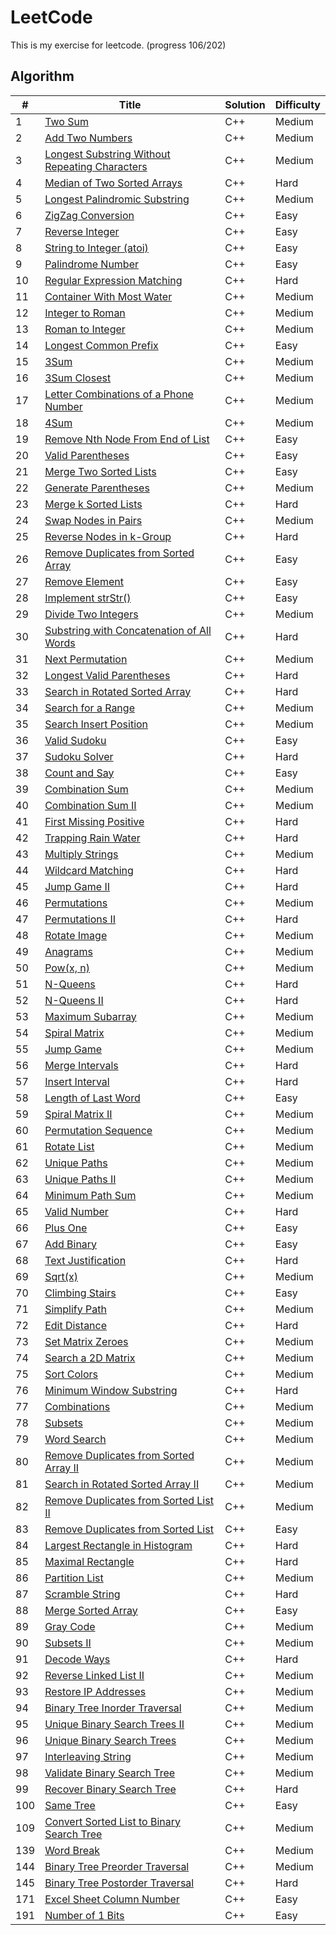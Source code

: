 LeetCode
========
This is my exercise for leetcode. (progress 106/202)

## Algorithm

| # | Title | Solution | Difficulty |
|---|-------|----------|------------|
|1  | [Two Sum](https://leetcode.com/problems/two-sum/) | C++ | Medium |
|2  | [Add Two Numbers](https://leetcode.com/problems/add-two-numbers/) | C++ | Medium |
|3  | [Longest Substring Without Repeating Characters](https://leetcode.com/problems/longest-substring-without-repeating-characters/) | C++ | Medium |
|4  | [Median of Two Sorted Arrays](https://leetcode.com/problems/median-of-two-sorted-arrays/) | C++ | Hard |
|5  | [Longest Palindromic Substring](https://leetcode.com/problems/longest-palindromic-substring/) | C++ | Medium |
|6  | [ZigZag Conversion](https://leetcode.com/problems/zigzag-conversion/) | C++ | Easy |
|7  | [Reverse Integer](https://leetcode.com/problems/reverse-integer/) | C++ | Easy |
|8  | [String to Integer (atoi)](https://leetcode.com/problems/string-to-integer-atoi/) | C++ | Easy |
|9  | [Palindrome Number](https://leetcode.com/problems/palindrome-number/) | C++ | Easy |
|10 | [Regular Expression Matching](https://leetcode.com/problems/regular-expression-matching/) | C++ | Hard |
|11 | [Container With Most Water](https://leetcode.com/problems/container-with-most-water/) | C++ | Medium |
|12 | [Integer to Roman](https://leetcode.com/problems/integer-to-roman/) | C++ | Medium |
|13 | [Roman to Integer](https://leetcode.com/problems/roman-to-integer/) | C++ | Medium |
|14 | [Longest Common Prefix](https://leetcode.com/problems/longest-common-prefix/) | C++ | Easy |
|15 | [3Sum](https://leetcode.com/problems/3sum/) | C++ | Medium |
|16 | [3Sum Closest](https://leetcode.com/problems/3sum-closest/) | C++ | Medium |
|17 | [Letter Combinations of a Phone Number](https://leetcode.com/problems/letter-combinations-of-a-phone-number/) | C++ | Medium |
|18 | [4Sum](https://leetcode.com/problems/4sum/) | C++ | Medium |
|19 | [Remove Nth Node From End of List](https://leetcode.com/problems/remove-nth-node-from-end-of-list/) | C++ | Easy |
|20 | [Valid Parentheses](https://leetcode.com/problems/valid-parentheses/) | C++ | Easy |
|21 | [Merge Two Sorted Lists](https://leetcode.com/problems/merge-two-sorted-lists/) | C++ | Easy |
|22 | [Generate Parentheses](https://leetcode.com/problems/generate-parentheses/) | C++ | Medium |
|23 | [Merge k Sorted Lists](https://leetcode.com/problems/merge-k-sorted-lists/) | C++ | Hard |
|24 | [Swap Nodes in Pairs ](https://leetcode.com/problems/swap-nodes-in-pairs/) | C++ | Medium |
|25 | [Reverse Nodes in k-Group ](https://leetcode.com/problems/reverse-nodes-in-k-group/) | C++ | Hard |
|26 | [Remove Duplicates from Sorted Array](https://leetcode.com/problems/remove-duplicates-from-sorted-array/) | C++ | Easy |
|27 | [Remove Element](https://leetcode.com/problems/remove-element/) | C++ | Easy |
|28 | [Implement strStr()](https://leetcode.com/problems/implement-strstr/) | C++ | Easy |
|29 | [Divide Two Integers](https://leetcode.com/problems/divide-two-integers/) | C++ | Medium |
|30 | [Substring with Concatenation of All Words](https://leetcode.com/problems/substring-with-concatenation-of-all-words/) | C++ | Hard |
|31 | [Next Permutation](https://leetcode.com/problems/next-permutation/) | C++ | Medium |
|32 | [Longest Valid Parentheses](https://leetcode.com/problems/longest-valid-parentheses/) | C++ | Hard |
|33 | [Search in Rotated Sorted Array ](https://leetcode.com/problems/search-in-rotated-sorted-array/) | C++ | Hard |
|34 | [Search for a Range](https://leetcode.com/problems/search-for-a-range/) | C++ | Medium |
|35 | [Search Insert Position](https://leetcode.com/problems/search-insert-position/) | C++ | Medium |
|36 | [Valid Sudoku](https://leetcode.com/problems/valid-sudoku/) | C++ | Easy |
|37 | [Sudoku Solver](https://leetcode.com/problems/sudoku-solver/) | C++ | Hard |
|38 | [Count and Say](https://leetcode.com/problems/count-and-say/) | C++ | Easy |
|39 | [Combination Sum](https://leetcode.com/problems/combination-sum/) | C++ | Medium |
|40 | [Combination Sum II](https://leetcode.com/problems/combination-sum-ii/) | C++ | Medium |
|41 | [First Missing Positive](https://leetcode.com/problems/first-missing-positive/) | C++ | Hard |
|42 | [Trapping Rain Water](https://leetcode.com/problems/trapping-rain-water/) | C++ | Hard |
|43 | [Multiply Strings](https://leetcode.com/problems/multiply-strings/) | C++ | Medium |
|44 | [Wildcard Matching](https://leetcode.com/problemset/algorithms/) | C++ | Hard |
|45 | [Jump Game II](https://leetcode.com/problems/jump-game-ii/) | C++ | Hard |
|46 | [Permutations](https://leetcode.com/problems/permutations/) | C++ | Medium |
|47 | [Permutations II](https://leetcode.com/problems/permutations-ii/) | C++ | Hard |
|48 | [Rotate Image](https://leetcode.com/problems/rotate-image/) | C++ | Medium |
|49 | [Anagrams](https://leetcode.com/problems/anagrams/) | C++ | Medium |
|50 | [Pow(x, n)](https://leetcode.com/problems/powx-n/) | C++ | Medium |
|51 | [N-Queens](https://leetcode.com/problems/n-queens/) | C++ | Hard |
|52 | [N-Queens II ](https://leetcode.com/problems/n-queens-ii/) | C++ | Hard |
|53 | [Maximum Subarray](https://leetcode.com/problems/maximum-subarray/) | C++ | Medium |
|54 | [Spiral Matrix](https://leetcode.com/problems/spiral-matrix/) | C++ | Medium |
|55 | [Jump Game](https://leetcode.com/problems/jump-game/) | C++ | Medium |
|56 | [Merge Intervals](https://leetcode.com/problems/merge-intervals/) | C++ | Hard |
|57 | [Insert Interval](https://leetcode.com/problemset/algorithms/) | C++ | Hard |
|58 | [Length of Last Word](https://leetcode.com/problems/length-of-last-word/) | C++ | Easy |
|59 | [Spiral Matrix II](https://leetcode.com/problems/spiral-matrix-ii/) | C++ | Medium |
|60 | [Permutation Sequence](https://leetcode.com/problems/permutation-sequence/) | C++ | Medium |
|61 | [Rotate List](https://leetcode.com/problems/rotate-list/) | C++ | Medium |
|62 | [Unique Paths](https://leetcode.com/problems/unique-paths/) | C++ | Medium |
|63 | [Unique Paths II](https://leetcode.com/problems/unique-paths-ii/) | C++ | Medium |
|64 | [Minimum Path Sum](https://leetcode.com/problems/minimum-path-sum/) | C++ | Medium |
|65 | [Valid Number](https://leetcode.com/problems/valid-number/) | C++ | Hard |
|66 | [Plus One](https://leetcode.com/problems/plus-one/) | C++ | Easy |
|67 | [Add Binary](https://leetcode.com/problems/add-binary/) | C++ | Easy |
|68 | [Text Justification](https://leetcode.com/problems/text-justification/) | C++ | Hard |
|69 | [Sqrt(x)](https://leetcode.com/problems/sqrtx/) | C++ | Medium |
|70 | [Climbing Stairs](https://leetcode.com/problems/climbing-stairs/) | C++ | Easy |
|71 | [Simplify Path](https://leetcode.com/problems/simplify-path/) | C++ | Medium |
|72 | [Edit Distance](https://leetcode.com/problems/edit-distance/) | C++ | Hard |
|73 | [Set Matrix Zeroes](https://leetcode.com/problems/set-matrix-zeroes/) | C++ | Medium |
|74 | [Search a 2D Matrix](https://leetcode.com/problems/search-a-2d-matrix/) | C++ | Medium |
|75 | [Sort Colors](https://leetcode.com/problems/sort-colors/) | C++ | Medium |
|76 | [Minimum Window Substring](https://leetcode.com/problems/minimum-window-substring/) | C++ | Hard |
|77 | [Combinations](https://leetcode.com/problems/combinations/) | C++ | Medium |
|78 | [Subsets](https://leetcode.com/problems/subsets/) | C++ | Medium |
|79 | [Word Search](https://leetcode.com/problems/word-search/) | C++ | Medium |
|80 | [Remove Duplicates from Sorted Array II](https://leetcode.com/problems/remove-duplicates-from-sorted-array-ii/) | C++ | Medium |
|81 | [Search in Rotated Sorted Array II](https://leetcode.com/problems/search-in-rotated-sorted-array-ii/) | C++ | Medium |
|82 | [Remove Duplicates from Sorted List II](https://leetcode.com/problems/remove-duplicates-from-sorted-list-ii/) | C++ | Medium |
|83 | [Remove Duplicates from Sorted List](https://leetcode.com/problems/remove-duplicates-from-sorted-list/) | C++ | Easy |
|84 | [Largest Rectangle in Histogram](https://leetcode.com/problems/largest-rectangle-in-histogram/) | C++ | Hard |
|85 | [Maximal Rectangle](https://leetcode.com/problems/maximal-rectangle/) | C++ | Hard |
|86 | [Partition List](https://leetcode.com/problems/partition-list/) | C++ | Medium |
|87 | [Scramble String](https://leetcode.com/problems/scramble-string/) | C++ | Hard |
|88 | [Merge Sorted Array](https://leetcode.com/problems/merge-sorted-array/) | C++ | Easy |
|89 | [Gray Code](https://leetcode.com/problems/gray-code/) | C++ | Medium |
|90 | [Subsets II](https://leetcode.com/problems/subsets-ii/) | C++ | Medium |
|91 | [Decode Ways](https://leetcode.com/problems/decode-ways/) | C++ | Hard |
|92 | [Reverse Linked List II](https://leetcode.com/problems/reverse-linked-list-ii/) | C++ | Medium |
|93 | [Restore IP Addresses](https://leetcode.com/problems/restore-ip-addresses/) | C++ | Medium |
|94 | [Binary Tree Inorder Traversal](https://leetcode.com/problems/binary-tree-inorder-traversal/) | C++ | Medium |
|95 | [Unique Binary Search Trees II](https://leetcode.com/problems/unique-binary-search-trees-ii/) | C++ | Medium |
|96 | [Unique Binary Search Trees](https://leetcode.com/problems/unique-binary-search-trees/) | C++ | Medium |
|97 | [Interleaving String](https://leetcode.com/problems/interleaving-string/) | C++ | Medium |
|98 | [Validate Binary Search Tree](https://leetcode.com/problems/validate-binary-search-tree/) | C++ | Medium |
|99 | [Recover Binary Search Tree](https://leetcode.com/problems/recover-binary-search-tree/) | C++ | Hard |
|100| [Same Tree](https://leetcode.com/problems/same-tree/) | C++ | Easy |
|109| [Convert Sorted List to Binary Search Tree](https://leetcode.com/problems/convert-sorted-list-to-binary-search-tree/) | C++ | Medium |
|139| [Word Break](https://leetcode.com/problems/word-break/) | C++ | Medium |
|144| [Binary Tree Preorder Traversal](https://leetcode.com/problems/binary-tree-preorder-traversal/) | C++ | Medium |
|145| [Binary Tree Postorder Traversal](https://leetcode.com/problems/binary-tree-postorder-traversal/) | C++ | Hard |
|171| [Excel Sheet Column Number](https://leetcode.com/problems/excel-sheet-column-number/) | C++ | Easy |
|191| [Number of 1 Bits](https://leetcode.com/problems/number-of-1-bits/) | C++ | Easy |

